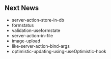## Next News 

- server-action-store-in-db
- formstatus
- validation-useformstate
- server-action-in-file
- image-upload
- like-server-action-bind-args
- optimistic-updating-using-useOptimistic-hook
